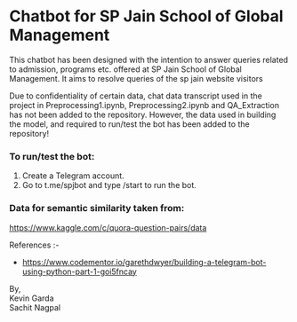 # Chatbot for SP Jain School of Global Management


This chatbot has been designed with the intention to answer queries related to admission, programs etc. offered at SP Jain School of Global Management. It aims to resolve queries of the sp jain website visitors

Due to confidentiality of certain data, chat data transcript used in the project in Preprocessing1.ipynb, Preprocessing2.ipynb and QA_Extraction has not been added to the repository. However, the data used in building the model, and required to run/test the bot has been added to the repository!


### To run/test the bot:

1. Create a Telegram account.
2. Go to t.me/spjbot and type /start to run the bot.

### Data for semantic similarity taken from:

https://www.kaggle.com/c/quora-question-pairs/data


References :- 
- https://www.codementor.io/garethdwyer/building-a-telegram-bot-using-python-part-1-goi5fncay



By,  
Kevin Garda <br>
Sachit Nagpal

